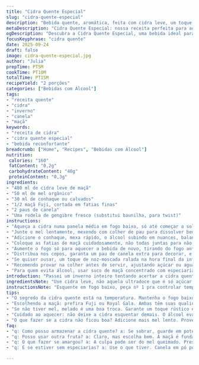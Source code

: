 ```yaml
---
title: "Cidra Quente Especial"
slug: "cidra-quente-especial"
description: "Bebida quente, aromática, feita com cidra leve, um toque de mel, calvados para dar força e uma fatia de maçã Royal Gala para frescor. Canela em pau infunde aroma, essencial para sensação reconfortante. Aquece sem ferver, preservando os sabores. Serve em copos altos, a bebida tem equilíbrio entre doce e especiarias. Substituições como melado ou açúcar demerara funcionam, calvados pode virar conhaque ou rum para versões diferentes. Atenção ao tempo: cozinhar demais pode queimar o mel, pouco tempo perde o aroma. O segredo está na temperatura, aroma e textura da maçã que deve estar macia, mas firme. Ideal para noites frias, depois de caminhada ou para receber amigos em casa com papo fiado e risada elétrica."
metaDescription: "Cidra Quente Especial: nossa receita perfeita para aquecer o coração e alegrar os encontros. Mistura de sabores que reconforta e encanta."
ogDescription: "Descubra a Cidra Quente Especial, uma bebida ideal para noites frias. Aromas e sabores que trazem aconchego e boas memórias."
focusKeyphrase: "cidra quente"
date: 2025-09-24
draft: false
image: cidra-quente-especial.jpg
author: "Julia"
prepTime: PT5M
cookTime: PT10M
totalTime: PT15M
recipeYield: "2 porções"
categories: ["Bebidas com Álcool"]
tags:
- "receita quente"
- "cidra"
- "inverno"
- "canela"
- "maçã"
keywords:
- "receita de cidra"
- "cidra quente especial"
- "bebida reconfortante"
breadcrumb: ["Home", "Recipes", "Bebidas com Álcool"]
nutrition: 
 calories: "160"
 fatContent: "0,2g"
 carbohydrateContent: "40g"
 proteinContent: "0,3g"
ingredients:
- "480 ml de cidra leve de maçã"
- "50 ml de mel orgânico"
- "30 ml de conhaque ou calvados"
- "1/2 maçã Fuji, cortada em fatias finas"
- "2 paus de canela"
- "Uma rodela de gengibre fresco (substitui baunilha, para twist)"
instructions:
- "Aqueça a cidra numa panela média em fogo baixo, só até começar a soltar vapor âmbar, não deixar ferver, evita amargar o mel e o álcool."
- "Junte o mel lentamente, mexendo com colher de pau para dissolver bem, sinta o aroma doce com a canela e o gengibre infundindo."
- "Adicione o conhaque, mexa rápido, o álcool subindo em nuances, balançando o cheiro da maçã fresca perto da panela."
- "Coloque as fatias de maçã cuidadosamente, não todas juntas para não amassar; deixe a mistura infusionar por mais uns 6 minutos, ou até a maçã ficar macia porém firme, soltando leve crocância ao toque com a colher."
- "Aumente o fogo só para aquecer a bebida de novo, tirando do fogo antes que ferva ou libere espuma, isso evita que evapore álcool e aromas."
- "Distribua nos copos, garanta um pau de canela extra para decorar, e fatias de maçã em pé, visual clássico que traz conforto."
- "Se quiser ousar, um toque de noz-moscada ralada na hora final da infusão deixa o caldo mais complexo."
- "Recomendo provar na colher antes de servir, ajustando açúcar ou aguardente, pois a sensação muda com o calor, e melado vira o segredo da doçura mais rústica."
- "Para quem evita álcool, usar suco de maçã concentrado com especiarias e omitindo conhaque garante o espírito da receita."
introduction: "Passei um inverno inteiro tentando acertar a cidra quente perfeita. Não é só misturar e esquentar. O segredo está nos detalhes: a temperatura, a escolha do mel, o tipo da maçã e um toque a mais – no meu caso, gengibre fresco; arrisco que harmoniza com a doçura da fruta e o calor da canela. Para mim, a cidra não precisa ferver, porque ferver é matar o conjunto. Tem que sentir o vapor puxando a mistura pra cima, seduzindo pelo cheiro. Chamado de 'cidre chaud' lá, aqui ganha sotaque brazuca e jeito acolhedor. E no frio dessa terra, um gole disso e você já esquece da gripe e do drama. Experimente com rum escuro; dá um twist inesperado que vira papo em qualquer roda. Mas, tenha paciência. É na textura da maçã e nos aromas que você vai sacar o ponto certo. Se apressar, estraga o rolê."
ingredientsNote: "Use cidra leve, não aquela ultradoce que é só açúcar líquido. Prefiro mel orgânico ou melado para um toque rústico, dá mais corpo e sabor. Se faltar conhaque ou calvados, rum escuro quebra o galho, fica mais tropical. A maçã Fuji absorve melhor o sabor e não vira purê rápido, Royal Gala é bom pra quem gosta de fruta mais doce e firme. Canela em pau é melhor que pó pra infusão - libera aroma suave, nada agressivo; o pau também decora. Gengibre fresco muda o jogo, trazendo frescor e acidez – substitua por baunilha em fava só se estiver sem imaginação. Sempre preste atenção na textura da maçã; nem mole demais, nem dura demais. Limpeza da panela ajuda a evitar amargor provocado por resíduos de álcool queimado."
instructionsNote: "Esquente em fogo baixo, peça nº 1 pra controlar temperatura. Nunca deixe ferver, a chama forte é inimiga do mel e do álcool. Use colher de pau para mexer, ajuda a não raspar o fundo e evitar gosto queimado. Coloque mel lento para dissolver bem, jardim de aromas florescendo pela cozinha. Depois de juntar os ingredientes, abaixe a temperatura pra manter delicadeza e deixe infundir. A maçã é termômetro: vai amolecendo, sinal que está na hora, mas não pode virar compota. Gengibre na infusão eleva a complexidade do sabor, então controle minutos para não ficar picante demais. Servir quente, de preferência em copos que aguém que dão tranquilidade ao toque. Se sobrar, aqueça devagar na hora de beber de novo sem deixar evaporar álcool. Cuidado com o mel - já queima rápido e amargor sempre aparecem quando não se presta atenção."
tips:
- "O segredo da cidra quente está na temperatura. Mantenha o fogo baixo. Não deixe ferver. Isso amarga sabores. Comece a sentir o cheiro no ar. O líquido deve soltar vapor, mas não borbulhar. Use colher de pau para misturar. Assim, evita arranhar o fundo da panela e garantir a qualidade dos sabores. A maçã vai se soltando, leve crocância."
- "Escolhendo a maçã: prefira Fuji ou Royal Gala. Ambas têm suas qualidades. Fuji é firme, absorve bem os sabores. Royal Gala é doce e vai deixar tudo mais gostoso. Cuidado para não cozinhar demais. Querer compota não é a ideia. A textura é fundamental, deve estar macia mas com um pouquinho de resistência."
- "Se não tiver mel, melado é uma boa troca. Garante um toque rústico e diferente. Se faltar conhaque ou calvados, use rum escuro. Fica tropical e diferente, perfeito para inovar. Mas cuidado, o sabor muda. A dosagem deve ser proporcional. E se não gosta de álcool, apenas suco de maçã concentrado. Misture especiarias, ainda assim tem o espírito da receita."
- "Cuidado ao aquecer: não deixe a cidra esquentar demais. O álcool evapora e os aromas se perdem. É uma dança delicada entre calor e sabor. Preste atenção nos sinais. A maçã soltando o cheiro, vai sendo o termômetro. Não force a barra, mecha devagar. Uma pitada de noz-moscada na hora certa deixa tudo mais complexo, mas fique atento ao tempo."
- "O que fazer se a cidra não ficou boa? Adicione mais mel lento. Prove na colher antes de servir. O calor muda a percepção do sabor. Se achou muito doce, finalize com especiarias. Mais gengibre se preferir um toque picante. Lembre-se, o equilíbrio é tudo. E, claro, sempre mantenha os utensílios limpos. Resíduos queimados podem comprometer o sabor."
faq:
- "q: Como posso armazenar a cidra quente? a: Se sobrar, guarde em pote hermético. Frio, não deixe aquecer de novo muito rápido. Aqueça pouco a pouco pra não perder sabor."
- "q: Posso usar outra fruta? a: Claro, mas escolha bem. A maçã é fundamental. Outras frutas podem não segurar a temperatura. E mudam o sabor, então teste."
- "q: O que fazer se amargou? a: A culpa pode ser do mel queimado. Preste atenção na temperatura. Da próxima, mantenha fogo ainda mais baixo."
- "q: E se estiver sem especiarias? a: Use o que tiver. Canela em pó pode ser a opção. Mas não é a mesma coisa. Tente sempre ter canela em pau."

---
```

